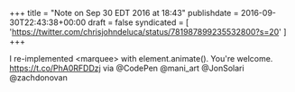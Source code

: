 +++
title = "Note on Sep 30 EDT 2016 at 18:43"
publishdate = 2016-09-30T22:43:38+00:00
draft = false
syndicated = [ 'https://twitter.com/chrisjohndeluca/status/781987899235532800?s=20' ]
+++

I re-implemented &lt;marquee&gt; with element.animate(). You're welcome. https://t.co/PhA0RFDDzj via @CodePen @mani_art @JonSolari @zachdonovan
